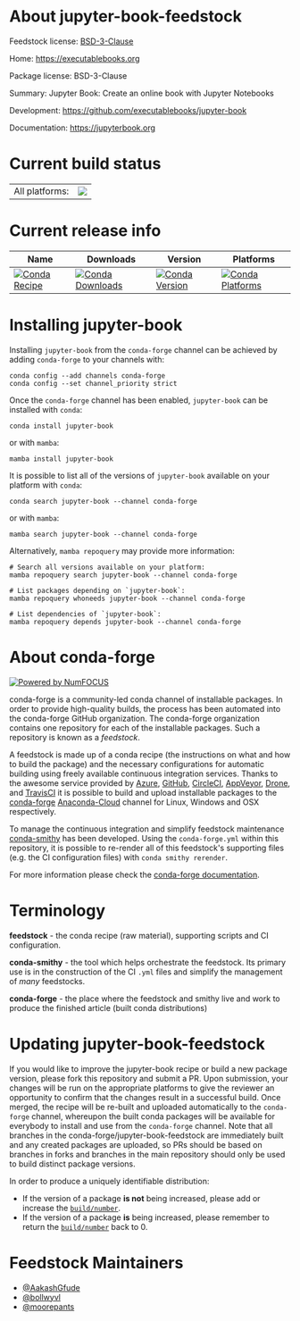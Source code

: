 About jupyter-book-feedstock
============================

Feedstock license: [BSD-3-Clause](https://github.com/conda-forge/jupyter-book-feedstock/blob/main/LICENSE.txt)

Home: https://executablebooks.org

Package license: BSD-3-Clause

Summary: Jupyter Book: Create an online book with Jupyter Notebooks


Development: https://github.com/executablebooks/jupyter-book

Documentation: https://jupyterbook.org

Current build status
====================


<table><tr><td>All platforms:</td>
    <td>
      <a href="https://dev.azure.com/conda-forge/feedstock-builds/_build/latest?definitionId=11955&branchName=main">
        <img src="https://dev.azure.com/conda-forge/feedstock-builds/_apis/build/status/jupyter-book-feedstock?branchName=main">
      </a>
    </td>
  </tr>
</table>

Current release info
====================

| Name | Downloads | Version | Platforms |
| --- | --- | --- | --- |
| [![Conda Recipe](https://img.shields.io/badge/recipe-jupyter--book-green.svg)](https://anaconda.org/conda-forge/jupyter-book) | [![Conda Downloads](https://img.shields.io/conda/dn/conda-forge/jupyter-book.svg)](https://anaconda.org/conda-forge/jupyter-book) | [![Conda Version](https://img.shields.io/conda/vn/conda-forge/jupyter-book.svg)](https://anaconda.org/conda-forge/jupyter-book) | [![Conda Platforms](https://img.shields.io/conda/pn/conda-forge/jupyter-book.svg)](https://anaconda.org/conda-forge/jupyter-book) |

Installing jupyter-book
=======================

Installing `jupyter-book` from the `conda-forge` channel can be achieved by adding `conda-forge` to your channels with:

```
conda config --add channels conda-forge
conda config --set channel_priority strict
```

Once the `conda-forge` channel has been enabled, `jupyter-book` can be installed with `conda`:

```
conda install jupyter-book
```

or with `mamba`:

```
mamba install jupyter-book
```

It is possible to list all of the versions of `jupyter-book` available on your platform with `conda`:

```
conda search jupyter-book --channel conda-forge
```

or with `mamba`:

```
mamba search jupyter-book --channel conda-forge
```

Alternatively, `mamba repoquery` may provide more information:

```
# Search all versions available on your platform:
mamba repoquery search jupyter-book --channel conda-forge

# List packages depending on `jupyter-book`:
mamba repoquery whoneeds jupyter-book --channel conda-forge

# List dependencies of `jupyter-book`:
mamba repoquery depends jupyter-book --channel conda-forge
```


About conda-forge
=================

[![Powered by
NumFOCUS](https://img.shields.io/badge/powered%20by-NumFOCUS-orange.svg?style=flat&colorA=E1523D&colorB=007D8A)](https://numfocus.org)

conda-forge is a community-led conda channel of installable packages.
In order to provide high-quality builds, the process has been automated into the
conda-forge GitHub organization. The conda-forge organization contains one repository
for each of the installable packages. Such a repository is known as a *feedstock*.

A feedstock is made up of a conda recipe (the instructions on what and how to build
the package) and the necessary configurations for automatic building using freely
available continuous integration services. Thanks to the awesome service provided by
[Azure](https://azure.microsoft.com/en-us/services/devops/), [GitHub](https://github.com/),
[CircleCI](https://circleci.com/), [AppVeyor](https://www.appveyor.com/),
[Drone](https://cloud.drone.io/welcome), and [TravisCI](https://travis-ci.com/)
it is possible to build and upload installable packages to the
[conda-forge](https://anaconda.org/conda-forge) [Anaconda-Cloud](https://anaconda.org/)
channel for Linux, Windows and OSX respectively.

To manage the continuous integration and simplify feedstock maintenance
[conda-smithy](https://github.com/conda-forge/conda-smithy) has been developed.
Using the ``conda-forge.yml`` within this repository, it is possible to re-render all of
this feedstock's supporting files (e.g. the CI configuration files) with ``conda smithy rerender``.

For more information please check the [conda-forge documentation](https://conda-forge.org/docs/).

Terminology
===========

**feedstock** - the conda recipe (raw material), supporting scripts and CI configuration.

**conda-smithy** - the tool which helps orchestrate the feedstock.
                   Its primary use is in the construction of the CI ``.yml`` files
                   and simplify the management of *many* feedstocks.

**conda-forge** - the place where the feedstock and smithy live and work to
                  produce the finished article (built conda distributions)


Updating jupyter-book-feedstock
===============================

If you would like to improve the jupyter-book recipe or build a new
package version, please fork this repository and submit a PR. Upon submission,
your changes will be run on the appropriate platforms to give the reviewer an
opportunity to confirm that the changes result in a successful build. Once
merged, the recipe will be re-built and uploaded automatically to the
`conda-forge` channel, whereupon the built conda packages will be available for
everybody to install and use from the `conda-forge` channel.
Note that all branches in the conda-forge/jupyter-book-feedstock are
immediately built and any created packages are uploaded, so PRs should be based
on branches in forks and branches in the main repository should only be used to
build distinct package versions.

In order to produce a uniquely identifiable distribution:
 * If the version of a package **is not** being increased, please add or increase
   the [``build/number``](https://docs.conda.io/projects/conda-build/en/latest/resources/define-metadata.html#build-number-and-string).
 * If the version of a package **is** being increased, please remember to return
   the [``build/number``](https://docs.conda.io/projects/conda-build/en/latest/resources/define-metadata.html#build-number-and-string)
   back to 0.

Feedstock Maintainers
=====================

* [@AakashGfude](https://github.com/AakashGfude/)
* [@bollwyvl](https://github.com/bollwyvl/)
* [@moorepants](https://github.com/moorepants/)

